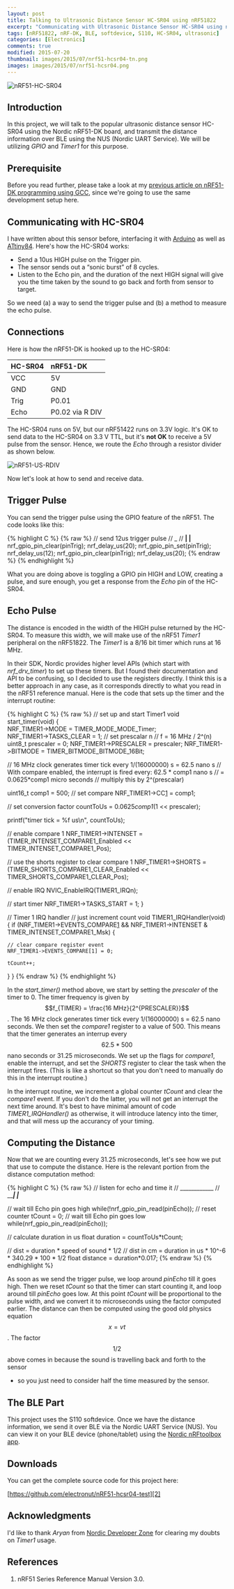 ```yaml
---
layout: post
title: Talking to Ultrasonic Distance Sensor HC-SR04 using nRF51822
excerpt: "Communicating with Ultrasonic Distance Sensor HC-SR04 using nRF51-DK (nRF51822/nRF51422), and transmitting measured distance over BLE UART."
tags: [nRF51822, nRF-DK, BLE, softdevice, S110, HC-SR04, ultrasonic]
categories: [Electronics]
comments: true
modified: 2015-07-20
thumbnail: images/2015/07/nrf51-hcsr04-tn.png
images: images/2015/07/nrf51-hcsr04.png
---
```


![nRF51-HC-SR04](/images/2015/07/nrf51-hcsr04.png "nRF51-HC-SR04")

## Introduction

In this project, we will talk to the popular ultrasonic distance
sensor HC-SR04 using the Nordic nRF51-DK board, and transmit the
distance information over BLE using the NUS (Nordic UART Service). We
will be utilizing *GPIO* and *Timer1* for this purpose.

## Prerequisite

Before you read further, please take a look at my [previous article on
nRF51-DK programming using GCC][1], since we're going to use the same
development setup here.

## Communicating with HC-SR04

I have written about this sensor before, interfacing it with [Arduino][4] as well as [ATtiny84][5]. Here's how the HC-SR04 works:

* Send a 10us HIGH pulse on the Trigger pin.
* The sensor sends out a “sonic burst” of 8 cycles.
* Listen to the Echo pin, and the duration of the next HIGH signal will
  give you the time taken by the sound to go back and forth from sensor
  to target.

So we need (a) a way to send the trigger pulse and (b) a method to
measure the echo pulse.

## Connections

Here is how the nRF51-DK is hooked up to the HC-SR04:

| HC-SR04 | nRF51-DK |
|:------- |:--------|
| VCC | 5V |
| GND | GND |
| Trig | P0.01 |
| Echo | P0.02 via R DIV |

The HC-SR04 runs on 5V, but our nRF51422 runs on 3.3V logic. It's OK
to send data to the HC-SR04 on 3.3 V TTL, but it's **not OK** to
receive a 5V pulse from the sensor. Hence, we route the *Echo* through
a resistor divider as shown below.

![nRF51-US-RDIV](/images/2015/07/nrf51-us-rdiv.png "nRF51-US-RDIV")

Now let's look at how to send and receive data.

## Trigger Pulse

You can send the trigger pulse using the GPIO feature of the nRF51. The code looks like this:

{% highlight C %}
{% raw %}
// send 12us trigger pulse
//    _
// __| |__
nrf_gpio_pin_clear(pinTrig);
nrf_delay_us(20);
nrf_gpio_pin_set(pinTrig);
nrf_delay_us(12);
nrf_gpio_pin_clear(pinTrig);
nrf_delay_us(20);
{% endraw %}
{% endhighlight %}

What you are doing above is toggling a GPIO pin HIGH and LOW, creating
a pulse, and sure enough, you get a response from the *Echo* pin of the
HC-SR04.

## Echo Pulse

The distance is encoded in the width of the HIGH pulse returned by the
HC-SR04. To measure this width, we will make use of the nRF51 *Timer1*
peripheral on the nRF51822. The *Timer1* is a 8/16 bit timer which
runs at 16 MHz.

In their SDK, Nordic provides higher level APIs (which start with
*nrf_drv_timer*) to set up these timers. But I found their
documentation and API to be confusing, so I decided to use the
registers directly. I think this is a better approach in any case, as
it corresponds directly to what you read in the nRF51 reference
manual. Here is the code that sets up the timer and the interrupt
routine:

{% highlight C %}
{% raw %}
// set up and start Timer1
void start_timer(void)
{   
  NRF_TIMER1->MODE = TIMER_MODE_MODE_Timer;  
  NRF_TIMER1->TASKS_CLEAR = 1;
  // set prescalar n
  // f = 16 MHz / 2^(n)
  uint8_t prescaler = 0;
	NRF_TIMER1->PRESCALER = prescaler;
	NRF_TIMER1->BITMODE = TIMER_BITMODE_BITMODE_16Bit;

  // 16 MHz clock generates timer tick every 1/(16000000) s = 62.5 nano s
  // With compare enabled, the interrupt is fired every: 62.5 * comp1 nano s
  // = 0.0625*comp1 micro seconds
  // multiply this by 2^(prescalar)

  uint16_t comp1 = 500;
  // set compare
	NRF_TIMER1->CC[1] = comp1;

  // set conversion factor
  countToUs = 0.0625*comp1*(1 << prescaler);

  printf("timer tick = %f us\n", countToUs);

  // enable compare 1
	NRF_TIMER1->INTENSET =
    (TIMER_INTENSET_COMPARE1_Enabled << TIMER_INTENSET_COMPARE1_Pos);

  // use the shorts register to clear compare 1
  NRF_TIMER1->SHORTS = (TIMER_SHORTS_COMPARE1_CLEAR_Enabled <<
                        TIMER_SHORTS_COMPARE1_CLEAR_Pos);

  // enable IRQ
  NVIC_EnableIRQ(TIMER1_IRQn);

  // start timer
  NRF_TIMER1->TASKS_START = 1;
}

// Timer 1 IRQ handler
// just increment count
void TIMER1_IRQHandler(void)
{
	if (NRF_TIMER1->EVENTS_COMPARE[1] &&
      NRF_TIMER1->INTENSET & TIMER_INTENSET_COMPARE1_Msk) {

    // clear compare register event
    NRF_TIMER1->EVENTS_COMPARE[1] = 0;

    tCount++;
  }
}
{% endraw %}
{% endhighlight %}

In the *start_timer()* method above, we start by setting the
*prescaler* of the timer to 0. The timer frequency is given by
$$f_{TIMER} = \frac{16 MHz}{2^{PRESCALER}}$$. The 16 MHz clock
generates timer tick every 1/(16000000) s = 62.5 nano seconds. We then
set the *compare1* register to a value of 500. This means that the
timer generates an interrup every $$62.5*500$$ nano seconds or 31.25
microseconds. We set up the flags for *compare1*, enable the
interrupt, and set the *SHORTS* register to clear the task when the
interrupt fires. (This is like a shortcut so that you don't need to
manually do this in the interrupt routine.)

In the interrupt routine, we increment a global counter *tCount* and
clear the *compare1* event. If you don't do the latter, you will not
get an interrupt the next time around. It's best to have minimal
amount of code *TIMER1_IRQHandler()* as otherwise, it will introduce
latency into the timer, and that will mess up the accurancy of your
timing.

## Computing the Distance

Now that we are counting every 31.25 microseconds, let's see how we
put that use to compute the distance. Here is the relevant portion
from the distance computation method:

{% highlight C %}
{% raw %}
  // listen for echo and time it
  //       ____________
  // _____|            |___

  // wait till Echo pin goes high
  while(!nrf_gpio_pin_read(pinEcho));
  // reset counter
  tCount = 0;
  // wait till Echo pin goes low
  while(nrf_gpio_pin_read(pinEcho));

  // calculate duration in us
  float duration = countToUs*tCount;

  // dist = duration * speed of sound * 1/2
  // dist in cm = duration in us * 10^-6 * 340.29 * 100 * 1/2
  float distance = duration*0.017;
{% endraw %}
{% endhighlight %}

As soon as we send the trigger pulse, we loop around *pinEcho* till it
goes high. Then we reset *tCount* so that the timer can start counting
it, and loop around till *pinEcho* goes low. At this point *tCount*
will be proportional to the pulse width, and we convert it to
microseconds using the factor computed earlier. The distance can then
be computed using the good old physics equation $$x = vt$$. The factor $$1/2$$
above comes in because the sound is travelling back and forth to the sensor
- so you just need to consider half the time measured by the sensor.

## The BLE Part

This project uses the S110 softdevice. Once we have the distance
information, we send it over BLE via the Nordic UART Service
(NUS). You can view it on your BLE device (phone/tablet) using the
[Nordic nRFtoolbox app][6].


## Downloads

You can get the complete source code for this project here:

[https://github.com/electronut/nRF51-hcsr04-test][2]


## Acknowledgments

I'd like to thank *Aryan* from [Nordic Developer Zone][3] for clearing my doubts on *Timer1* usage.

## References

1. nRF51 Series Reference Manual Version 3.0.


[1]: http://electronut.in/nrf51-adc-test/
[2]: https://github.com/electronut/nRF51-hcsr04-test
[3]: https://devzone.nordicsemi.com/
[4]: http://electronut.in/using-ultrasonic-distance-sensor-module-hc-sr04-with-an-arduino/
[5]: http://electronut.in/talking-to-ultrasonic-distance-sensor-hc-sr04-using-an-attiny84/
[6]: https://www.nordicsemi.com/eng/Products/nRFready-Demo-Apps/nRF-Toolbox-App
